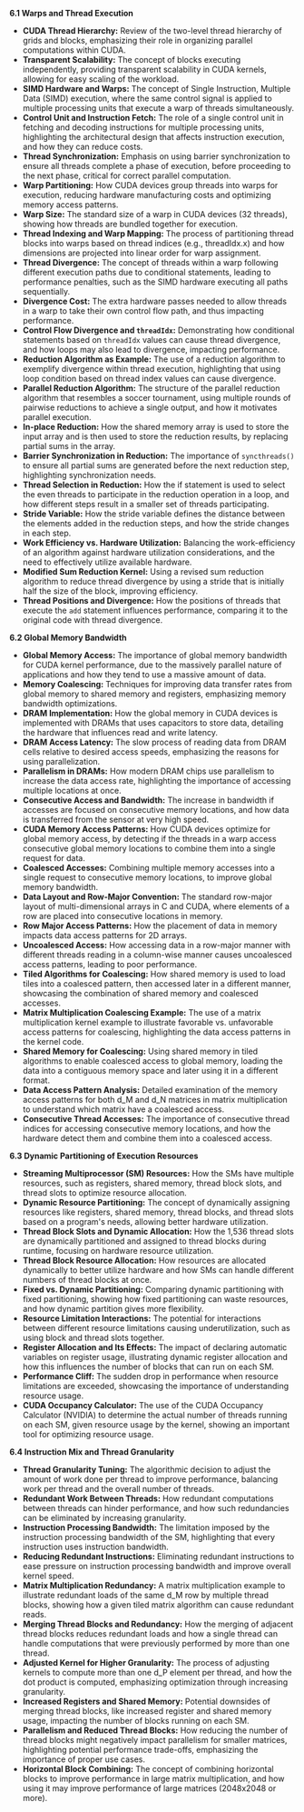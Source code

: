 **6.1 Warps and Thread Execution**

*   **CUDA Thread Hierarchy:** Review of the two-level thread hierarchy of grids and blocks, emphasizing their role in organizing parallel computations within CUDA.
*   **Transparent Scalability:** The concept of blocks executing independently, providing transparent scalability in CUDA kernels, allowing for easy scaling of the workload.
*  **SIMD Hardware and Warps:** The concept of Single Instruction, Multiple Data (SIMD) execution, where the same control signal is applied to multiple processing units that execute a warp of threads simultaneously.
*   **Control Unit and Instruction Fetch:** The role of a single control unit in fetching and decoding instructions for multiple processing units, highlighting the architectural design that affects instruction execution, and how they can reduce costs.
*   **Thread Synchronization:** Emphasis on using barrier synchronization to ensure all threads complete a phase of execution, before proceeding to the next phase, critical for correct parallel computation.
*  **Warp Partitioning:** How CUDA devices group threads into warps for execution, reducing hardware manufacturing costs and optimizing memory access patterns.
*   **Warp Size:** The standard size of a warp in CUDA devices (32 threads), showing how threads are bundled together for execution.
*   **Thread Indexing and Warp Mapping:** The process of partitioning thread blocks into warps based on thread indices (e.g., threadIdx.x) and how dimensions are projected into linear order for warp assignment.
*   **Thread Divergence:** The concept of threads within a warp following different execution paths due to conditional statements, leading to performance penalties, such as the SIMD hardware executing all paths sequentially.
*   **Divergence Cost:** The extra hardware passes needed to allow threads in a warp to take their own control flow path, and thus impacting performance.
*   **Control Flow Divergence and `threadIdx`:** Demonstrating how conditional statements based on `threadIdx` values can cause thread divergence, and how loops may also lead to divergence, impacting performance.
*   **Reduction Algorithm as Example:** The use of a reduction algorithm to exemplify divergence within thread execution, highlighting that using loop condition based on thread index values can cause divergence.
*   **Parallel Reduction Algorithm:**  The structure of the parallel reduction algorithm that resembles a soccer tournament, using multiple rounds of pairwise reductions to achieve a single output, and how it motivates parallel execution.
*  **In-place Reduction:** How the shared memory array is used to store the input array and is then used to store the reduction results, by replacing partial sums in the array.
*   **Barrier Synchronization in Reduction:** The importance of `syncthreads()` to ensure all partial sums are generated before the next reduction step, highlighting synchronization needs.
*   **Thread Selection in Reduction:** How the if statement is used to select the even threads to participate in the reduction operation in a loop, and how different steps result in a smaller set of threads participating.
*   **Stride Variable:** How the stride variable defines the distance between the elements added in the reduction steps, and how the stride changes in each step.
*   **Work Efficiency vs. Hardware Utilization:** Balancing the work-efficiency of an algorithm against hardware utilization considerations, and the need to effectively utilize available hardware.
*   **Modified Sum Reduction Kernel:** Using a revised sum reduction algorithm to reduce thread divergence by using a stride that is initially half the size of the block, improving efficiency.
*    **Thread Positions and Divergence:** How the positions of threads that execute the `add` statement influences performance, comparing it to the original code with thread divergence.

**6.2 Global Memory Bandwidth**

*   **Global Memory Access:** The importance of global memory bandwidth for CUDA kernel performance, due to the massively parallel nature of applications and how they tend to use a massive amount of data.
*   **Memory Coalescing:** Techniques for improving data transfer rates from global memory to shared memory and registers, emphasizing memory bandwidth optimizations.
*  **DRAM Implementation:** How the global memory in CUDA devices is implemented with DRAMs that uses capacitors to store data, detailing the hardware that influences read and write latency.
*   **DRAM Access Latency:** The slow process of reading data from DRAM cells relative to desired access speeds, emphasizing the reasons for using parallelization.
*   **Parallelism in DRAMs:** How modern DRAM chips use parallelism to increase the data access rate, highlighting the importance of accessing multiple locations at once.
*   **Consecutive Access and Bandwidth:** The increase in bandwidth if accesses are focused on consecutive memory locations, and how data is transferred from the sensor at very high speed.
*  **CUDA Memory Access Patterns:** How CUDA devices optimize for global memory access, by detecting if the threads in a warp access consecutive global memory locations to combine them into a single request for data.
*   **Coalesced Accesses:** Combining multiple memory accesses into a single request to consecutive memory locations, to improve global memory bandwidth.
*   **Data Layout and Row-Major Convention:** The standard row-major layout of multi-dimensional arrays in C and CUDA, where elements of a row are placed into consecutive locations in memory.
*  **Row Major Access Patterns:** How the placement of data in memory impacts data access patterns for 2D arrays.
*   **Uncoalesced Access:** How accessing data in a row-major manner with different threads reading in a column-wise manner causes uncoalesced access patterns, leading to poor performance.
*   **Tiled Algorithms for Coalescing:** How shared memory is used to load tiles into a coalesced pattern, then accessed later in a different manner, showcasing the combination of shared memory and coalesced accesses.
*   **Matrix Multiplication Coalescing Example:** The use of a matrix multiplication kernel example to illustrate favorable vs. unfavorable access patterns for coalescing, highlighting the data access patterns in the kernel code.
*   **Shared Memory for Coalescing:** Using shared memory in tiled algorithms to enable coalesced access to global memory, loading the data into a contiguous memory space and later using it in a different format.
*   **Data Access Pattern Analysis:** Detailed examination of the memory access patterns for both d_M and d_N matrices in matrix multiplication to understand which matrix have a coalesced access.
*   **Consecutive Thread Accesses:** The importance of consecutive thread indices for accessing consecutive memory locations, and how the hardware detect them and combine them into a coalesced access.

**6.3 Dynamic Partitioning of Execution Resources**

*   **Streaming Multiprocessor (SM) Resources:** How the SMs have multiple resources, such as registers, shared memory, thread block slots, and thread slots to optimize resource allocation.
*   **Dynamic Resource Partitioning:** The concept of dynamically assigning resources like registers, shared memory, thread blocks, and thread slots based on a program's needs, allowing better hardware utilization.
*   **Thread Block Slots and Dynamic Allocation:** How the 1,536 thread slots are dynamically partitioned and assigned to thread blocks during runtime, focusing on hardware resource utilization.
*  **Thread Block Resource Allocation:** How resources are allocated dynamically to better utilize hardware and how SMs can handle different numbers of thread blocks at once.
*   **Fixed vs. Dynamic Partitioning:** Comparing dynamic partitioning with fixed partitioning, showing how fixed partitioning can waste resources, and how dynamic partition gives more flexibility.
*   **Resource Limitation Interactions:** The potential for interactions between different resource limitations causing underutilization, such as using block and thread slots together.
*   **Register Allocation and Its Effects:** The impact of declaring automatic variables on register usage, illustrating dynamic register allocation and how this influences the number of blocks that can run on each SM.
*   **Performance Cliff:** The sudden drop in performance when resource limitations are exceeded, showcasing the importance of understanding resource usage.
*  **CUDA Occupancy Calculator:** The use of the CUDA Occupancy Calculator (NVIDIA) to determine the actual number of threads running on each SM, given resource usage by the kernel, showing an important tool for optimizing resource usage.

**6.4 Instruction Mix and Thread Granularity**

*   **Thread Granularity Tuning:** The algorithmic decision to adjust the amount of work done per thread to improve performance, balancing work per thread and the overall number of threads.
*   **Redundant Work Between Threads:** How redundant computations between threads can hinder performance, and how such redundancies can be eliminated by increasing granularity.
*   **Instruction Processing Bandwidth:** The limitation imposed by the instruction processing bandwidth of the SM, highlighting that every instruction uses instruction bandwidth.
*   **Reducing Redundant Instructions:** Eliminating redundant instructions to ease pressure on instruction processing bandwidth and improve overall kernel speed.
*   **Matrix Multiplication Redundancy:** A matrix multiplication example to illustrate redundant loads of the same d_M row by multiple thread blocks, showing how a given tiled matrix algorithm can cause redundant reads.
*   **Merging Thread Blocks and Redundancy:** How the merging of adjacent thread blocks reduces redundant loads and how a single thread can handle computations that were previously performed by more than one thread.
*  **Adjusted Kernel for Higher Granularity:** The process of adjusting kernels to compute more than one d_P element per thread, and how the dot product is computed, emphasizing optimization through increasing granularity.
*   **Increased Registers and Shared Memory:** Potential downsides of merging thread blocks, like increased register and shared memory usage, impacting the number of blocks running on each SM.
*   **Parallelism and Reduced Thread Blocks:** How reducing the number of thread blocks might negatively impact parallelism for smaller matrices, highlighting potential performance trade-offs, emphasizing the importance of proper use cases.
*   **Horizontal Block Combining:** The concept of combining horizontal blocks to improve performance in large matrix multiplication, and how using it may improve performance of large matrices (2048x2048 or more).

